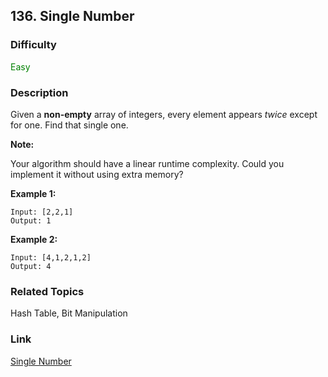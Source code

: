 ## 136. Single Number
### Difficulty

 <font color=green>Easy</font>

### Description

Given a **non-empty**  array of integers, every element appears _twice_ except
for one. Find that single one.

**Note:**

Your algorithm should have a linear runtime complexity. Could you implement it
without using extra memory?

**Example 1:**
            Input: [2,2,1]    Output: 1    

**Example 2:**
            Input: [4,1,2,1,2]    Output: 4    


### Related Topics

Hash Table, Bit Manipulation


### Link
[Single Number](https://leetcode.com/problems/single-number)
